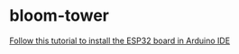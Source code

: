 # bloom-tower

[Follow this tutorial to install the ESP32 board in Arduino IDE](https://randomnerdtutorials.com/installing-the-esp32-board-in-arduino-ide-windows-instructions/)
